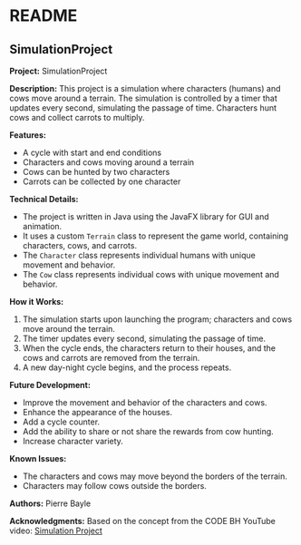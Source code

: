 # README

## SimulationProject

**Project:** SimulationProject

**Description:**
This project is a simulation where characters (humans) and cows move around a terrain. The simulation is controlled by a timer that updates every second, simulating the passage of time. Characters hunt cows and collect carrots to multiply.

**Features:**
- A cycle with start and end conditions
- Characters and cows moving around a terrain
- Cows can be hunted by two characters
- Carrots can be collected by one character

**Technical Details:**
- The project is written in Java using the JavaFX library for GUI and animation.
- It uses a custom `Terrain` class to represent the game world, containing characters, cows, and carrots.
- The `Character` class represents individual humans with unique movement and behavior.
- The `Cow` class represents individual cows with unique movement and behavior.

**How it Works:**
1. The simulation starts upon launching the program; characters and cows move around the terrain.
2. The timer updates every second, simulating the passage of time.
3. When the cycle ends, the characters return to their houses, and the cows and carrots are removed from the terrain.
4. A new day-night cycle begins, and the process repeats.

**Future Development:**
- Improve the movement and behavior of the characters and cows.
- Enhance the appearance of the houses.
- Add a cycle counter.
- Add the ability to share or not share the rewards from cow hunting.
- Increase character variety.

**Known Issues:**
- The characters and cows may move beyond the borders of the terrain.
- Characters may follow cows outside the borders.

**Authors:**
Pierre Bayle

**Acknowledgments:**
Based on the concept from the CODE BH YouTube video: [Simulation Project](https://www.youtube.com/watch?v=qVOjXQUzOJw)
